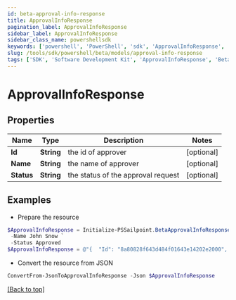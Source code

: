 ```yaml
---
id: beta-approval-info-response
title: ApprovalInfoResponse
pagination_label: ApprovalInfoResponse
sidebar_label: ApprovalInfoResponse
sidebar_class_name: powershellsdk
keywords: ['powershell', 'PowerShell', 'sdk', 'ApprovalInfoResponse', 'BetaApprovalInfoResponse'] 
slug: /tools/sdk/powershell/beta/models/approval-info-response
tags: ['SDK', 'Software Development Kit', 'ApprovalInfoResponse', 'BetaApprovalInfoResponse']
---
```



# ApprovalInfoResponse

## Properties

Name | Type | Description | Notes
------------ | ------------- | ------------- | -------------
**Id** | **String** | the id of approver | [optional] 
**Name** | **String** | the name of approver | [optional] 
**Status** | **String** | the status of the approval request | [optional] 

## Examples

- Prepare the resource
```powershell
$ApprovalInfoResponse = Initialize-PSSailpoint.BetaApprovalInfoResponse  -Id 8a80828f643d484f01643e14202e2000 `
 -Name John Snow `
 -Status Approved
$ApprovalInfoResponse = @"{  "Id": "8a80828f643d484f01643e14202e2000", "Name": "John Snow", "Status": "Approved" }"@
```

- Convert the resource from JSON
```powershell
ConvertFrom-JsonToApprovalInfoResponse -Json $ApprovalInfoResponse
```


[[Back to top]](#) 

